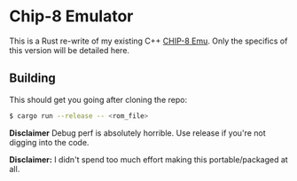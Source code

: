# Chip-8 Emulator

This is a Rust re-write of my existing C++ [CHIP-8 Emu](https://github.com/Ryp/chip8-emu). Only the specifics of this version will be detailed here.

## Building

This should get you going after cloning the repo:
```sh
$ cargo run --release -- <rom_file>
```

**Disclaimer** Debug perf is absolutely horrible. Use release if you're not digging into the code.

**Disclaimer:** I didn't spend too much effort making this portable/packaged at all.
